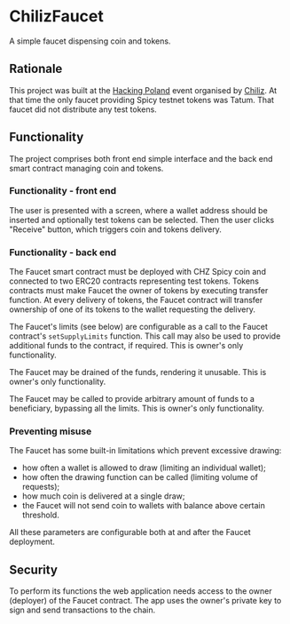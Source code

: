 # ChilizFaucet

A simple faucet dispensing coin and tokens.

## Rationale

This project was built at the [Hacking Poland](https://lu.ma/bf07xfmw) event organised by [Chiliz](https://www.chiliz.com/). At that time the only faucet providing Spicy testnet tokens was Tatum. That faucet did not distribute any test tokens.

## Functionality

The project comprises both front end simple interface and the back end smart contract managing coin and tokens.

### Functionality - front end

The user is presented with a screen, where a wallet address should be inserted and optionally test tokens can be selected. Then the user clicks "Receive" button, which triggers coin and tokens delivery.

### Functionality - back end

The Faucet smart contract must be deployed with CHZ Spicy coin and connected to two ERC20 contracts representing test tokens. Tokens contracts must make Faucet the owner of tokens by executing transfer function. At every delivery of tokens, the Faucet contract will transfer ownership of one of its tokens to the wallet requesting the delivery.

The Faucet's limits (see below) are configurable as a call to the Faucet contract's `setSupplyLimits` function. This call may also be used to provide additional funds to the contract, if required. This is owner's only functionality.

The Faucet may be drained of the funds, rendering it unusable. This is owner's only functionality.

The Faucet may be called to provide arbitrary amount of funds to a beneficiary, bypassing all the limits. This is owner's only functionality.

### Preventing misuse

The Faucet has some built-in limitations which prevent excessive drawing:
- how often a wallet is allowed to draw (limiting an individual wallet);
- how often the drawing function can be called (limiting volume of requests);
- how much coin is delivered at a single draw;
- the Faucet will not send coin to wallets with balance above certain threshold.

All these parameters are configurable both at and after the Faucet deployment.

## Security

To perform its functions the web application needs access to the owner (deployer) of the Faucet contract. The app uses the owner's private key to sign and send transactions to the chain.
